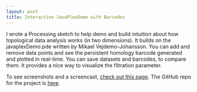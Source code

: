 ```yaml
---
layout: post
title: Interactive JavaPlexDemo with Barcodes
---
```


I wrote a Processing sketch to help demo and build intuition about how
topological data analysis works (in two dimensions).  It builds on the
javaplexDemo.pde written by Mikael Vejdemo-Johansson.  You can add and
remove data points and see the persistent homology barcode generated
and plotted in real-time.  You can save datasets and barcodes, to
compare them.  It provides a nice way to visualize the filtration
parameter.

To see screenshots and a screencast, [check out this page](http://forthelukeofmath.com/InteractiveJPDwB/screenshots.html).  The GitHub
repo for the project is [here](https://github.com/lukewolcott/InteractiveJPDwB).

